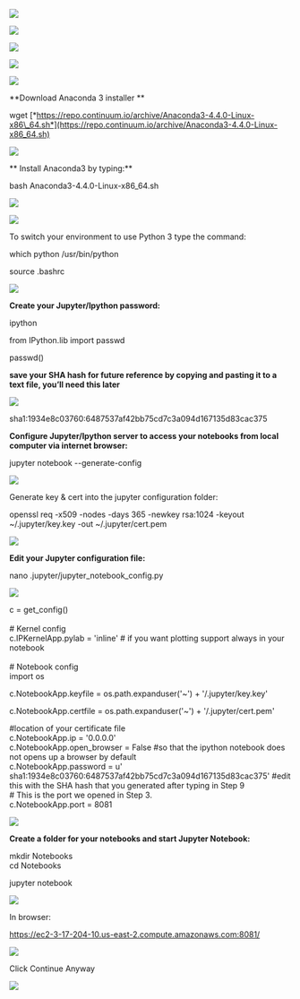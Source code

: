 ![](./media/image1.png)

![](./media/image2.png)

![](./media/image3.png)

![](./media/image4.png)

![](./media/image5.png)

**Download Anaconda 3 installer **

wget
[*https://repo.continuum.io/archive/Anaconda3-4.4.0-Linux-x86\_64.sh*](https://repo.continuum.io/archive/Anaconda3-4.4.0-Linux-x86_64.sh)

![](./media/image6.png)

** Install Anaconda3 by typing:**

bash Anaconda3-4.4.0-Linux-x86\_64.sh

![](./media/image7.png)

![](./media/image8.png)

To switch your environment to use Python 3 type the command:

which python /usr/bin/python

source .bashrc

![](./media/image9.png)

**Create your Jupyter/Ipython password:**

ipython

from IPython.lib import passwd

passwd()

**save your SHA hash for future reference by copying and pasting it to a
text file, you’ll need this later**

![](./media/image10.png)

sha1:1934e8c03760:6487537af42bb75cd7c3a094d167135d83cac375

**Configure Jupyter/Ipython server to access your notebooks from local
computer via internet browser:**

jupyter notebook --generate-config

![](./media/image11.png)

Generate key & cert into the jupyter configuration folder:

openssl req -x509 -nodes -days 365 -newkey rsa:1024 -keyout
\~/.jupyter/key.key -out \~/.jupyter/cert.pem

![](./media/image12.png)

**Edit your Jupyter configuration file:**

nano .jupyter/jupyter\_notebook\_config.py

![](./media/image13.png)

c = get\_config()\
\
\# Kernel config\
c.IPKernelApp.pylab = 'inline' \# if you want plotting support always in
your notebook\
\
\# Notebook config\
import os

c.NotebookApp.keyfile = os.path.expanduser('\~') + '/.jupyter/key.key'

c.NotebookApp.certfile = os.path.expanduser('\~') + '/.jupyter/cert.pem'

\#location of your certificate file\
c.NotebookApp.ip = '0.0.0.0'\
c.NotebookApp.open\_browser = False \#so that the ipython notebook does
not opens up a browser by default\
c.NotebookApp.password = u'
sha1:1934e8c03760:6487537af42bb75cd7c3a094d167135d83cac375' \#edit this
with the SHA hash that you generated after typing in Step 9\
\# This is the port we opened in Step 3.\
c.NotebookApp.port = 8081

![](./media/image14.png)

**Create a folder for your notebooks and start Jupyter Notebook:**

mkdir Notebooks\
cd Notebooks

jupyter notebook

![](./media/image15.png)

In browser:

<https://ec2-3-17-204-10.us-east-2.compute.amazonaws.com:8081/>

![](./media/image16.png)

Click Continue Anyway

![](./media/image17.png)
